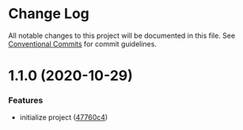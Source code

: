 # Change Log

All notable changes to this project will be documented in this file.
See [Conventional Commits](https://conventionalcommits.org) for commit guidelines.

# 1.1.0 (2020-10-29)


### Features

* initialize project ([47760c4](https://github.com/escemi-tech/js-dev-tools/commit/47760c49ad7823b019cc2e7ae8c06b8f54639b1c))
